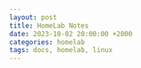 ```yaml
---
layout: post
title: HomeLab Notes
date: 2023-10-02 20:00:00 +2000
categories: homelab
tags: docs, homelab, linux
---
```

